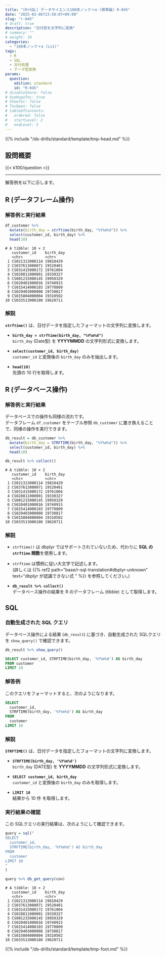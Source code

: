 ```yaml
---
title: "[R+SQL] データサイエンス100本ノック＋α (標準編) R-045"
date: "2025-03-06T23:50:07+09:00"
slug: "r-045"
# draft: true
description: "日付型を文字列に変換"
# summary: ""
# weight: 10
categories: 
  - "100本ノック＋α (Lv1)"
tags: 
  - R
  - SQL
  - 日付処理
  - データ型変換
params:
  question: 
    edition: standard
    id: "R-045"
# disableShare: false
# UseHugoToc: true
# ShowToc: false
# TocOpen: false
# tableOfContents:
#   ordered: false
#   startLevel: 2
#   endLevel: 5
---
```


{{% include "/ds-drills/standard/template/tmp-head.md" %}}

## 設問概要

{{< k100/question >}}

---

解答例を以下に示します。

## R (データフレーム操作)

### 解答例と実行結果

```r
df_customer %>% 
  mutate(birth_day = strftime(birth_day, "%Y%m%d")) %>% 
  select(customer_id, birth_day) %>% 
  head(10)
```

```text
# A tibble: 10 × 2
   customer_id    birth_day
   <chr>          <chr>    
 1 CS021313000114 19810429 
 2 CS037613000071 19520401 
 3 CS031415000172 19761004 
 4 CS028811000001 19330327 
 5 CS001215000145 19950329 
 6 CS020401000016 19740915 
 7 CS015414000103 19770809 
 8 CS029403000008 19730817 
 9 CS015804000004 19310502 
10 CS033513000180 19620711 
```

### 解説

**`strftime()`** は、日付データを指定したフォーマットの文字列に変換します。

- **`birth_day = strftime(birth_day, "%Y%m%d")`**  
  `birth_day` (Date型) を **YYYYMMDD** の文字列形式に変換します。

- **`select(customer_id, birth_day)`**  
  `customer_id` と変換後の `birth_day` のみを抽出します。

- **`head(10)`**  
  先頭の 10 行を取得します。

## R (データベース操作)

### 解答例と実行結果

データベースでの操作も同様の流れです。  
データフレーム `df_customer` をテーブル参照 `db_customer` に置き換えることで、同様の操作を実行できます。

```r
db_result = db_customer %>% 
  mutate(birth_day = STRFTIME(birth_day, "%Y%m%d")) %>% 
  select(customer_id, birth_day) %>% 
  head(10)

db_result %>% collect()
```

```text
# A tibble: 10 × 2
   customer_id    birth_day
   <chr>          <chr>    
 1 CS021313000114 19810429 
 2 CS037613000071 19520401 
 3 CS031415000172 19761004 
 4 CS028811000001 19330327 
 5 CS001215000145 19950329 
 6 CS020401000016 19740915 
 7 CS015414000103 19770809 
 8 CS029403000008 19730817 
 9 CS015804000004 19310502 
10 CS033513000180 19620711 
```

### 解説

- `strftime()` は dbplyr ではサポートされていないため、代わりに **SQL の `strftime` 関数**を使用します。
- `strftime` は慣例に従い大文字で記述します。  
  (詳しくは {{% ref2 path="base/r-sql-translation#dbplyr-unknown" text="dbplyr が認識できない式 " %}} を参照してください。)

- **`db_result %>% collect()`**  
  データベース操作の結果を R のデータフレーム (tibble) として取得します。

## SQL

### 自動生成された SQL クエリ

データベース操作による結果 (`db_result`) に基づき、自動生成された SQLクエリを `show_query()` で確認できます。

```r
db_result %>% show_query()
```

```sql
SELECT customer_id, STRFTIME(birth_day, '%Y%m%d') AS birth_day
FROM customer
LIMIT 10
```

### 解答例

このクエリをフォーマットすると、次のようになります。

```sql
SELECT 
  customer_id, 
  STRFTIME(birth_day, '%Y%m%d') AS birth_day
FROM 
  customer
LIMIT 10
```

### 解説

**`STRFTIME()`** は、日付データを指定したフォーマットの文字列に変換します。

- **`STRFTIME(birth_day, '%Y%m%d')`**  
  `birth_day` (DATE型) を **YYYYMMDD** の文字列形式に変換します。

- **`SELECT customer_id, birth_day`**  
  `customer_id` と変換後の `birth_day` のみを取得します。

- **`LIMIT 10`**  
  結果から 10 件 を取得します。

### 実行結果の確認

この SQLクエリの実行結果は、次のようにして確認できます。

```r
query = sql("
SELECT 
  customer_id, 
  STRFTIME(birth_day, '%Y%m%d') AS birth_day
FROM 
  customer
LIMIT 10
"
)

query %>% db_get_query(con)
```

```text
# A tibble: 10 × 2
   customer_id    birth_day
   <chr>          <chr>    
 1 CS021313000114 19810429 
 2 CS037613000071 19520401 
 3 CS031415000172 19761004 
 4 CS028811000001 19330327 
 5 CS001215000145 19950329 
 6 CS020401000016 19740915 
 7 CS015414000103 19770809 
 8 CS029403000008 19730817 
 9 CS015804000004 19310502 
10 CS033513000180 19620711 
```

{{% include "/ds-drills/standard/template/tmp-foot.md" %}}
